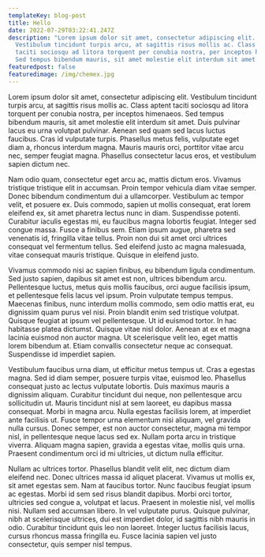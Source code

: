 ```yaml
---
templateKey: blog-post
title: Hello
date: 2022-07-29T03:22:41.247Z
description: "Lorem ipsum dolor sit amet, consectetur adipiscing elit.
  Vestibulum tincidunt turpis arcu, at sagittis risus mollis ac. Class aptent
  taciti sociosqu ad litora torquent per conubia nostra, per inceptos himenaeos.
  Sed tempus bibendum mauris, sit amet molestie elit interdum sit amet. "
featuredpost: false
featuredimage: /img/chemex.jpg
---
```

Lorem ipsum dolor sit amet, consectetur adipiscing elit. Vestibulum tincidunt turpis arcu, at sagittis risus mollis ac. Class aptent taciti sociosqu ad litora torquent per conubia nostra, per inceptos himenaeos. Sed tempus bibendum mauris, sit amet molestie elit interdum sit amet. Duis pulvinar lacus eu urna volutpat pulvinar. Aenean sed quam sed lacus luctus faucibus. Cras id vulputate turpis. Phasellus metus felis, vulputate eget diam a, rhoncus interdum magna. Mauris mauris orci, porttitor vitae arcu nec, semper feugiat magna. Phasellus consectetur lacus eros, et vestibulum sapien dictum nec.

Nam odio quam, consectetur eget arcu ac, mattis dictum eros. Vivamus tristique tristique elit in accumsan. Proin tempor vehicula diam vitae semper. Donec bibendum condimentum dui a ullamcorper. Vestibulum ac tempor velit, et posuere ex. Duis commodo, sapien ut mollis consequat, erat lorem eleifend ex, sit amet pharetra lectus nunc in diam. Suspendisse potenti. Curabitur iaculis egestas mi, eu faucibus magna lobortis feugiat. Integer sed congue massa. Fusce a finibus sem. Etiam ipsum augue, pharetra sed venenatis id, fringilla vitae tellus. Proin non dui sit amet orci ultrices consequat vel fermentum tellus. Sed eleifend justo ac magna malesuada, vitae consequat mauris tristique. Quisque in eleifend justo.

Vivamus commodo nisi ac sapien finibus, eu bibendum ligula condimentum. Sed justo sapien, dapibus sit amet est non, ultrices bibendum arcu. Pellentesque luctus, metus quis mollis faucibus, orci augue facilisis ipsum, et pellentesque felis lacus vel ipsum. Proin vulputate tempus tempus. Maecenas finibus, nunc interdum mollis commodo, sem odio mattis erat, eu dignissim quam purus vel nisi. Proin blandit enim sed tristique volutpat. Quisque feugiat at ipsum vel pellentesque. Ut id euismod tortor. In hac habitasse platea dictumst. Quisque vitae nisl dolor. Aenean at ex et magna lacinia euismod non auctor magna. Ut scelerisque velit leo, eget mattis lorem bibendum at. Etiam convallis consectetur neque ac consequat. Suspendisse id imperdiet sapien.

Vestibulum faucibus urna diam, ut efficitur metus tempus ut. Cras a egestas magna. Sed id diam semper, posuere turpis vitae, euismod leo. Phasellus consequat justo ac lectus vulputate lobortis. Duis maximus mauris a dignissim aliquam. Curabitur tincidunt dui neque, non pellentesque arcu sollicitudin ut. Mauris tincidunt nisl at sem laoreet, eu dapibus massa consequat. Morbi in magna arcu. Nulla egestas facilisis lorem, at imperdiet ante facilisis ut. Fusce tempor urna elementum nisi aliquam, vel gravida nulla cursus. Donec semper, est non auctor consectetur, magna mi tempor nisl, in pellentesque neque lacus sed ex. Nullam porta arcu in tristique viverra. Aliquam magna sapien, gravida a egestas vitae, mollis quis urna. Praesent condimentum orci id mi ultricies, ut dictum nulla efficitur.

Nullam ac ultrices tortor. Phasellus blandit velit elit, nec dictum diam eleifend nec. Donec ultrices massa id aliquet placerat. Vivamus ut mollis ex, sit amet egestas sem. Nam at faucibus tortor. Nunc faucibus feugiat ipsum ac egestas. Morbi id sem sed risus blandit dapibus. Morbi orci tortor, ultricies sed congue a, volutpat et lacus. Praesent in molestie nisl, vel mollis nisi. Nullam sed accumsan libero. In vel vulputate purus. Quisque pulvinar, nibh at scelerisque ultrices, dui est imperdiet dolor, id sagittis nibh mauris in odio. Curabitur tincidunt quis leo non laoreet. Integer luctus facilisis lacus, cursus rhoncus massa fringilla eu. Fusce lacinia sapien vel justo consectetur, quis semper nisl tempus.